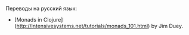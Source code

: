 Переводы на русский язык:
* [Monads in Clojure] (http://intensivesystems.net/tutorials/monads_101.html) by Jim Duey.
